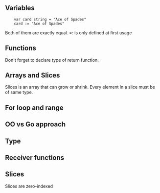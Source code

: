 ## Variables

	    var card string = "Ace of Spades"
	    card := "Ace of Spades"

Both of them are exactly equal.
=: is only defined at first usage

## Functions

Don't forget to declare type of return function.

## Arrays and Slices

Slices is an array that can grow or shrink. Every element in a slice must be of same type.

## For loop and range

## OO vs Go approach

## Type

## Receiver functions

## Slices

Slices are zero-indexed